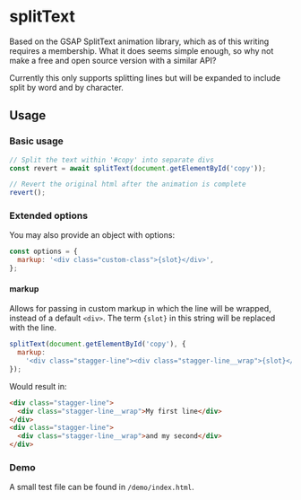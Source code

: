 # splitText

Based on the GSAP SplitText animation library, which as of this writing requires a membership. What it does seems simple enough, so why not make a free and open source version with a similar API?

Currently this only supports splitting lines but will be expanded to include split by word and by character.

## Usage

### Basic usage

```javascript
// Split the text within '#copy' into separate divs
const revert = await splitText(document.getElementById('copy'));

// Revert the original html after the animation is complete
revert();
```

### Extended options

You may also provide an object with options:

```javascript
const options = {
  markup: '<div class="custom-class">{slot}</div>',
};
```

#### markup

Allows for passing in custom markup in which the line will be wrapped, instead of a default `<div>`. The term `{slot}` in this string will be replaced with the line.

```javascript
splitText(document.getElementById('copy'), {
  markup:
    '<div class="stagger-line"><div class="stagger-line__wrap">{slot}</div></div>',
});
```

Would result in:

```html
<div class="stagger-line">
  <div class="stagger-line__wrap">My first line</div>
</div>
<div class="stagger-line">
  <div class="stagger-line__wrap">and my second</div>
</div>
```

### Demo

A small test file can be found in `/demo/index.html`.
